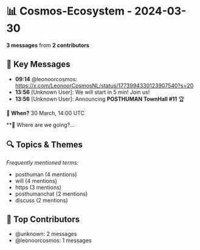 # 📊 Cosmos-Ecosystem - 2024-03-30
**3 messages** from **2 contributors**

## 💬 Key Messages
- **09:14** @leonoorcosmos: https://x.com/LeonoorCosmosNL/status/1773994330123907540?s=20
- **13:56** [Unknown User]: We will start in 5 min! Join us!
- **13:56** [Unknown User]: Announcing **POSTHUMAN TownHall #11** 🏆

**📌 When?**
30 March, 14:00 UTC

**📌 Where are we going?...

## 🔍 Topics & Themes
*Frequently mentioned terms:*
- posthuman (4 mentions)
- will (4 mentions)
- https (3 mentions)
- posthumanchat (2 mentions)
- discuss (2 mentions)

## 👥 Top Contributors
- @unknown: 2 messages
- @leonoorcosmos: 1 messages